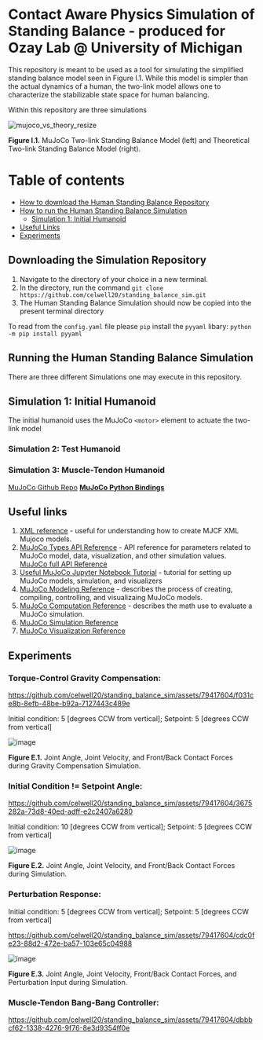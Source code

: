 # Contact Aware Physics Simulation of Standing Balance - produced for Ozay Lab @ University of Michigan

This repository is meant to be used as a tool for simulating the simplified standing balance model seen in Figure I.1. While this model is simpler than the actual dynamics of a human, the two-link model allows one to characterize the stabilizable state space for human balancing.

Within this repository are three simulations

![mujoco_vs_theory_resize](https://github.com/celwell20/standing_balance_sim/assets/79417604/3b26e5d5-4d15-470c-8215-d78d28e7ac9a)

**Figure I.1.** MuJoCo Two-link Standing Balance Model (left) and Theoretical Two-link Standing Balance Model (right).

Table of contents
=================
<!--ts-->

   * [How to download the Human Standing Balance Repository](#Downloading-the-Simulation-Repository)
   * [How to run the Human Standing Balance Simulation](#Running-the-Human-Standing-Balance-Simulation)
     * [Simulation 1: Initial Humanoid](##Simulation-1:-Initial-Humanoid)
   * [Useful Links](#Useful-links)
   * [Experiments](#Experiments)
<!--te-->

## Downloading the Simulation Repository

1. Navigate to the directory of your choice in a new terminal.
2. In the directory, run the command `git clone https://github.com/celwell20/standing_balance_sim.git`
3. The Human Standing Balance Simulation should now be copied into the present terminal directory

To read from the `config.yaml` file please `pip` install the `pyyaml` libary: `python -m pip install pyyaml`

## Running the Human Standing Balance Simulation

There are three different Simulations one may execute in this repository.

## Simulation 1: Initial Humanoid

The initial humanoid uses the MuJoCo `<motor>` element to actuate the two-link model

### Simulation 2: Test Humanoid

### Simulation 3: Muscle-Tendon Humanoid

[MuJoCo Github Repo](https://github.com/google-deepmind/mujoco?tab=readme-ov-file)
**[MuJoCo Python Bindings](https://mujoco.readthedocs.io/en/latest/python.html)**

## Useful links

1. [XML reference](https://mujoco.readthedocs.io/en/stable/XMLreference.html#body-geom) - useful for understanding how to create MJCF XML Mujoco models.
2. [MuJoCo Types API Reference](https://mujoco.readthedocs.io/en/stable/APIreference/APItypes.html#mjtsensor) - API reference for parameters related to MuJoCo model, data, visualization, and other simulation values.
      [MuJoCo full API Reference](https://mujoco.readthedocs.io/en/latest/APIreference/index.html) 
3. [Useful MuJoCo Jupyter Notebook Tutorial](https://colab.research.google.com/github/google-deepmind/mujoco/blob/main/python/tutorial.ipynb#scrollTo=Z6NDYJ8IOVt7) - tutorial for setting up MuJoCo models, simulation, and visualizers
4. [MuJoCo Modeling Reference](https://mujoco.readthedocs.io/en/stable/modeling.html) - describes the process of creating, compiling, controlling, and visualizaing MuJoCo models.
5. [MuJoCo Computation Reference](https://mujoco.readthedocs.io/en/latest/computation/index.html) - describes the math use to evaluate a MuJoCo simulation.
6. [MuJoCo Simulation Reference](https://mujoco.readthedocs.io/en/latest/programming/simulation.html#forward-dynamics)
7. [MuJoCo Visualization Reference](https://mujoco.readthedocs.io/en/latest/programming/visualization.html#rendering)



## Experiments

### Torque-Control Gravity Compensation:

https://github.com/celwell20/standing_balance_sim/assets/79417604/f031ce8b-8efb-48be-b92a-7127443c489e

Initial condition: 5 [degrees CCW from vertical]; Setpoint: 5 [degrees CCW from vertical]

![image](https://github.com/celwell20/standing_balance_sim/assets/79417604/65c185e4-adf5-42de-b526-46e0be942999)

**Figure E.1.** Joint Angle, Joint Velocity, and Front/Back Contact Forces during Gravity Compensation Simulation.

### Initial Condition != Setpoint Angle:

https://github.com/celwell20/standing_balance_sim/assets/79417604/3675282a-73d8-40ed-adff-e2c2407a6280

Initial condition: 10 [degrees CCW from vertical]; Setpoint: 5 [degrees CCW from vertical]

![image](https://github.com/celwell20/standing_balance_sim/assets/79417604/6d21722c-3071-40f3-8296-35888deb0f3e)

**Figure E.2.** Joint Angle, Joint Velocity, and Front/Back Contact Forces during Simulation.

### Perturbation Response:

Initial condition: 5 [degrees CCW from vertical]; Setpoint: 5 [degrees CCW from vertical]

https://github.com/celwell20/standing_balance_sim/assets/79417604/cdc0fe23-88d2-472e-ba57-103e65c04988

![image](https://github.com/celwell20/standing_balance_sim/assets/79417604/8d83e709-1281-4722-9ac1-62b554dac016)

**Figure E.3.** Joint Angle, Joint Velocity, Front/Back Contact Forces, and Perturbation Input during Simulation.

### Muscle-Tendon Bang-Bang Controller:

https://github.com/celwell20/standing_balance_sim/assets/79417604/dbbbcf62-1338-4276-9f76-8e3d9354ff0e




